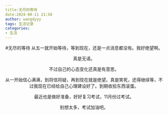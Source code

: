 ```yaml
---
title:无尽的等待
date:2024-08-11 21:58
author: wangdyyy
tags: 生活记录
categories:
- 生活
---
```

<center>#无尽的等待
从五一就开始等待，等到现在，还是一点消息都没有。我好绝望啊。

真是无语。

不过自己的心态变化还真是有意思。

从一开始信心满满，到将信将疑，再到现在就是绝望。真是笑死，还得继续等，不过我现在已经给自己心理建设好了。到期收拾东西滚蛋。

最近也是做好准备，好好复习考试，11月份过考试。

别想太多，考试加油吧。